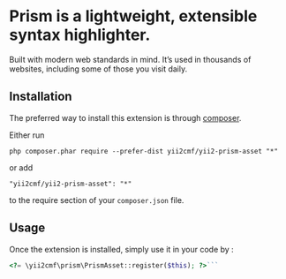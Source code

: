 Prism is a lightweight, extensible syntax highlighter.
======================================================
Built with modern web standards in mind. It’s used in thousands of websites, including some of those you visit daily.

Installation
------------

The preferred way to install this extension is through [composer](http://getcomposer.org/download/).

Either run

```
php composer.phar require --prefer-dist yii2cmf/yii2-prism-asset "*"
```

or add

```
"yii2cmf/yii2-prism-asset": "*"
```

to the require section of your `composer.json` file.


Usage
-----

Once the extension is installed, simply use it in your code by  :

```php
<?= \yii2cmf\prism\PrismAsset::register($this); ?>```
